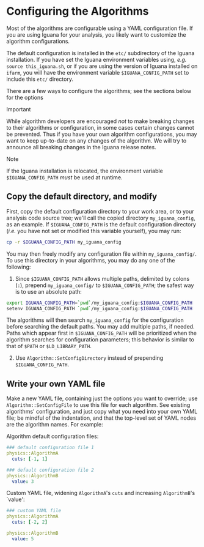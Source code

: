 # Configuring the Algorithms

Most of the algorithms are configurable using a YAML configuration file. If you are using Iguana for your analysis, you likely want to customize the algorithm configurations.

The default configuration is installed in the `etc/` subdirectory of the Iguana installation. If you have set the Iguana environment variables using, _e.g._ `source this_iguana.sh`, or if you are using the version of Iguana installed on `ifarm`, you will have the environment variable `$IGUANA_CONFIG_PATH` set to include this `etc/` directory.

There are a few ways to configure the algorithms; see the sections below for the options

> [!IMPORTANT]
> While algorithm developers are encouraged _not_ to make breaking changes to their algorithms or configuration, in some cases certain changes cannot be prevented. Thus if you have your own algorithm configurations, you may want to keep up-to-date on any changes of the algorithm. We will try to announce all breaking changes in the Iguana release notes.

> [!NOTE]
> If the Iguana installation is relocated, the environment variable `$IGUANA_CONFIG_PATH` _must_ be used at runtime.

## Copy the default directory, and modify

First, copy the default configuration directory to your work area, or to your analysis code source tree; we'll call the copied directory `my_iguana_config`, as an example. If `$IGUANA_CONFIG_PATH` is the default configuration directory (_i.e._ you have not set or modified this variable yourself), you may run:
```bash
cp -r $IGUANA_CONFIG_PATH my_iguana_config
```

You may then freely modify any configuration file within `my_iguana_config/`. To use this directory in your algorithms, you may do any one of the following:

1. Since `$IGUANA_CONFIG_PATH` allows multiple paths, delimited by colons (`:`), prepend `my_iguana_config/` to `$IGUANA_CONFIG_PATH`; the safest way is to use an absolute path:
```bash
export IGUANA_CONFIG_PATH=`pwd`/my_iguana_config:$IGUANA_CONFIG_PATH   # bash or zsh
setenv IGUANA_CONFIG_PATH `pwd`/my_iguana_config:$IGUANA_CONFIG_PATH   # tcsh or csh
```
The algorithms will then search `my_iguana_config` for the configuration before searching the default paths. You may add multiple paths, if needed.
Paths which appear first in `$IGUANA_CONFIG_PATH` will be prioritized when the algorithm searches for configuration parameters; this behavior is similar to that of `$PATH` or `$LD_LIBRARY_PATH`.

2. Use `Algorithm::SetConfigDirectory` instead of prepending `$IGUANA_CONFIG_PATH`.

## Write your own YAML file

Make a new YAML file, containing just the options you want to override; use `Algorithm::SetConfigFile` to use this file for each algorithm.
See existing algorithms' configuration, and just copy what you need into your own YAML file; be mindful of the indentation, and that the top-level set of YAML nodes are the algorithm names. For example:

Algorithm default configuration files:
```yaml
### default configuration file 1
physics::AlgorithmA
  cuts: [-1, 1]
```
```yaml
### default configuration file 2
physics::AlgorithmB
  value: 3
```
Custom YAML file, widening `AlgorithmA`'s `cuts` and increasing `AlgorithmB`'s `value':
```yaml
### custom YAML file
physics::AlgorithmA
  cuts: [-2, 2]

physics::AlgorithmB
  value: 5
```
